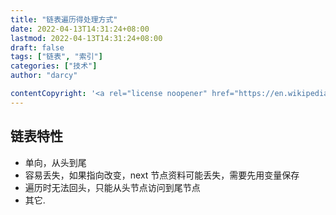 ```yaml
---
title: "链表遍历得处理方式"
date: 2022-04-13T14:31:24+08:00
lastmod: 2022-04-13T14:31:24+08:00
draft: false
tags: ["链表", "索引"]
categories: ["技术"]
author: "darcy"

contentCopyright: '<a rel="license noopener" href="https://en.wikipedia.org/wiki/Wikipedia:Text_of_Creative_Commons_Attribution-ShareAlike_3.0_Unported_License" target="_blank">Creative Commons Attribution-ShareAlike License</a>'
---
```


## 链表特性

- 单向，从头到尾
- 容易丢失，如果指向改变，next 节点资料可能丢失，需要先用变量保存
- 遍历时无法回头，只能从头节点访问到尾节点
- 其它.
